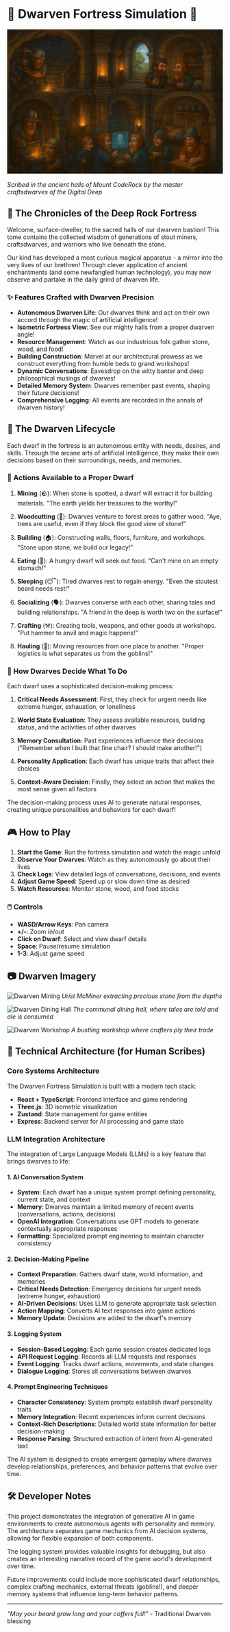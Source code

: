 # 🏰 Dwarven Fortress Simulation 🏰

![Dwarven Fortress Banner](attached_assets/readme-bg.png)

*Scribed in the ancient halls of Mount CodeRock by the master craftsdwarves of the Digital Deep*

## 📜 The Chronicles of the Deep Rock Fortress

Welcome, surface-dweller, to the sacred halls of our dwarven bastion! This tome contains the collected wisdom of generations of stout miners, craftsdwarves, and warriors who live beneath the stone.

Our kind has developed a most curious magical apparatus - a mirror into the very lives of our brethren! Through clever application of ancient enchantments (and some newfangled human technology), you may now observe and partake in the daily grind of dwarven life.

### ✨ Features Crafted with Dwarven Precision

- **Autonomous Dwarven Life**: Our dwarves think and act on their own accord through the magic of artificial intelligence!
- **Isometric Fortress View**: See our mighty halls from a proper dwarven angle!
- **Resource Management**: Watch as our industrious folk gather stone, wood, and food!
- **Building Construction**: Marvel at our architectural prowess as we construct everything from humble beds to grand workshops!
- **Dynamic Conversations**: Eavesdrop on the witty banter and deep philosophical musings of dwarves!
- **Detailed Memory System**: Dwarves remember past events, shaping their future decisions!
- **Comprehensive Logging**: All events are recorded in the annals of dwarven history!

## 🧰 The Dwarven Lifecycle

Each dwarf in the fortress is an autonomous entity with needs, desires, and skills. Through the arcane arts of artificial intelligence, they make their own decisions based on their surroundings, needs, and memories.

### 🔨 Actions Available to a Proper Dwarf

1. **Mining** (🪨): When stone is spotted, a dwarf will extract it for building materials. "The earth yields her treasures to the worthy!"

2. **Woodcutting** (🌲): Dwarves venture to forest areas to gather wood. "Aye, trees are useful, even if they block the good view of stone!"

3. **Building** (🏠): Constructing walls, floors, furniture, and workshops. "Stone upon stone, we build our legacy!"

4. **Eating** (🍖): A hungry dwarf will seek out food. "Can't mine on an empty stomach!"

5. **Sleeping** (😴): Tired dwarves rest to regain energy. "Even the stoutest beard needs rest!"

6. **Socializing** (🗣️): Dwarves converse with each other, sharing tales and building relationships. "A friend in the deep is worth two on the surface!"

7. **Crafting** (⚒️): Creating tools, weapons, and other goods at workshops. "Put hammer to anvil and magic happens!"

8. **Hauling** (🧺): Moving resources from one place to another. "Proper logistics is what separates us from the goblins!"

### 🧠 How Dwarves Decide What To Do

Each dwarf uses a sophisticated decision-making process:

1. **Critical Needs Assessment**: First, they check for urgent needs like extreme hunger, exhaustion, or loneliness

2. **World State Evaluation**: They assess available resources, building status, and the activities of other dwarves

3. **Memory Consultation**: Past experiences influence their decisions ("Remember when I built that fine chair? I should make another!")

4. **Personality Application**: Each dwarf has unique traits that affect their choices

5. **Context-Aware Decision**: Finally, they select an action that makes the most sense given all factors

The decision-making process uses AI to generate natural responses, creating unique personalities and behaviors for each dwarf!

## 🎮 How to Play

1. **Start the Game**: Run the fortress simulation and watch the magic unfold
2. **Observe Your Dwarves**: Watch as they autonomously go about their lives
3. **Check Logs**: View detailed logs of conversations, decisions, and events
4. **Adjust Game Speed**: Speed up or slow down time as desired
5. **Watch Resources**: Monitor stone, wood, and food stocks

### 🖱️ Controls

- **WASD/Arrow Keys**: Pan camera
- **+/-**: Zoom in/out
- **Click on Dwarf**: Select and view dwarf details
- **Space**: Pause/resume simulation
- **1-3**: Adjust game speed

## 📷 Dwarven Imagery

![Dwarven Mining](https://picsum.photos/400/300)
*Urist McMiner extracting precious stone from the depths*

![Dwarven Dining Hall](https://picsum.photos/400/301)
*The communal dining hall, where tales are told and ale is consumed*

![Dwarven Workshop](https://picsum.photos/400/302)
*A bustling workshop where crafters ply their trade*

## 🔧 Technical Architecture (for Human Scribes)

### Core Systems Architecture

The Dwarven Fortress Simulation is built with a modern tech stack:

- **React + TypeScript**: Frontend interface and game rendering
- **Three.js**: 3D isometric visualization
- **Zustand**: State management for game entities
- **Express**: Backend server for AI processing and game state

### LLM Integration Architecture

The integration of Large Language Models (LLMs) is a key feature that brings dwarves to life:

#### 1. AI Conversation System
- **System**: Each dwarf has a unique system prompt defining personality, current state, and context
- **Memory**: Dwarves maintain a limited memory of recent events (conversations, actions, decisions)
- **OpenAI Integration**: Conversations use GPT models to generate contextually appropriate responses
- **Formatting**: Specialized prompt engineering to maintain character consistency

#### 2. Decision-Making Pipeline
- **Context Preparation**: Gathers dwarf state, world information, and memories
- **Critical Needs Detection**: Emergency decisions for urgent needs (extreme hunger, exhaustion)
- **AI-Driven Decisions**: Uses LLM to generate appropriate task selection
- **Action Mapping**: Converts AI text responses into game actions
- **Memory Update**: Decisions are added to the dwarf's memory

#### 3. Logging System
- **Session-Based Logging**: Each game session creates dedicated logs
- **API Request Logging**: Records all LLM requests and responses
- **Event Logging**: Tracks dwarf actions, movements, and state changes
- **Dialogue Logging**: Stores all conversations between dwarves

#### 4. Prompt Engineering Techniques
- **Character Consistency**: System prompts establish dwarf personality traits
- **Memory Integration**: Recent experiences inform current decisions
- **Context-Rich Descriptions**: Detailed world state information for better decision-making
- **Response Parsing**: Structured extraction of intent from AI-generated text

The AI system is designed to create emergent gameplay where dwarves develop relationships, preferences, and behavior patterns that evolve over time.

## 🛠️ Developer Notes

This project demonstrates the integration of generative AI in game environments to create autonomous agents with personality and memory. The architecture separates game mechanics from AI decision systems, allowing for flexible expansion of both components.

The logging system provides valuable insights for debugging, but also creates an interesting narrative record of the game world's development over time.

Future improvements could include more sophisticated dwarf relationships, complex crafting mechanics, external threats (goblins!), and deeper memory systems that influence long-term behavior patterns.

---

*"May your beard grow long and your coffers full!"* - Traditional Dwarven blessing